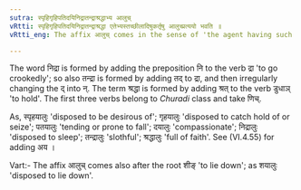 ```yaml
---
sutra: स्पृहिगृहिपतिदयिनिद्रातन्द्राश्रद्धाभ्य आलुच्
vRtti: स्पृहिगृहिपतिदयिनिद्रातन्द्राश्रद्धा एतेभ्यस्तच्छीलादिषुकर्तृषु आलुच्प्रत्ययो भवति ॥
vRtti_eng: The affix आलुच् comes in the sense of 'the agent having such a habit &c', after the following words:- स्पृह 'to desire', गृह 'to seize', पत 'to go', दय 'to give, to go, to protect', निद्रा 'to sleep', तन्द्रा 'to be tired' and श्रद्धा 'to venerate'.

---
```

The word निद्रा is formed by adding the preposition नि to the verb द्रा 'to go crookedly'; so also तन्द्रा is formed by adding तद् to द्रा, and then irregularly changing the द् into न्. The term श्रद्धा is formed by adding श्रत् to the verb डुधाञ् 'to hold'. The first three verbs belong to _Churadi_ class and take णिच्.

As, स्पृहयालुः 'disposed to be desirous of'; गृहयालुः 'disposed to catch hold of or seize'; पतयालुः 'tending or prone to fall'; दयालुः 'compassionate'; निद्रालुः 'disposed to sleep'; तन्द्रालुः 'slothful'; श्रद्धालुः 'full of faith'. See (VI.4.55) for adding अय ।

Vart:- The affix आलुच् comes also after the root शीङ् 'to lie down'; as शयालुः 'disposed to lie down'.